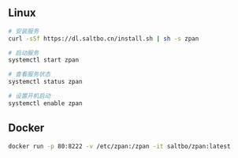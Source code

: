 ## Linux
```bash
# 安装服务
curl -sSf https://dl.saltbo.cn/install.sh | sh -s zpan

# 启动服务
systemctl start zpan

# 查看服务状态
systemctl status zpan

# 设置开机启动
systemctl enable zpan
```

## Docker
```bash
docker run -p 80:8222 -v /etc/zpan:/zpan -it saltbo/zpan:latest
```